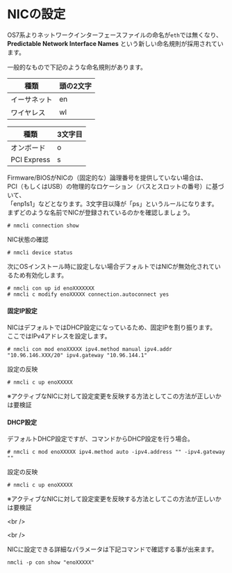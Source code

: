 # NICの設定

OS7系よりネットワークインターフェースファイルの命名が`eth`では無くなり、  
**Predictable Network Interface Names** という新しい命名規則が採用されています。

一般的なもので下記のような命名規則があります。

| 種類 | 頭の2文字 |
| --- | --- |
| イーサネット | en |
| ワイヤレス | wl |

| 種類 | 3文字目 |
| --- | --- |
| オンボード | o |
| PCI Express | s |

Firmware/BIOSがNICの（固定的な）論理番号を提供していない場合は、  
PCI（もしくはUSB）の物理的なロケーション（バスとスロットの番号）に基づいて、  
「enp1s1」などとなります。3文字目以降が「ps」というルールになります。  
まずどのような名前でNICが登録されているのかを確認しましょう。

```
# nmcli connection show
```

NIC状態の確認

```
# nmcli device status
```

次にOSインストール時に設定しない場合デフォルトではNICが無効化されているため有効化します。

```
# nmcli con up id enoXXXXXXX
# nmcli c modify enoXXXXX connection.autoconnect yes
```

#### 固定IP設定

NICはデフォルトではDHCP設定になっているため、固定IPを割り振ります。  
ここではIPv4アドレスを設定します。

```
# nmcli con mod enoXXXXX ipv4.method manual ipv4.addr "10.96.146.XXX/20" ipv4.gateway "10.96.144.1"
```

設定の反映

```
# nmcli c up enoXXXXX
```

※アクティブなNICに対して設定変更を反映する方法としてこの方法が正しいかは要検証

#### DHCP設定

デフォルトDHCP設定ですが、コマンドからDHCP設定を行う場合。

```
# nmcli c mod enoXXXXX ipv4.method auto -ipv4.address "" -ipv4.gateway ""
```

設定の反映

```
# nmcli c up enoXXXXX
```

※アクティブなNICに対して設定変更を反映する方法としてこの方法が正しいかは要検証

&lt;br /&gt;

&lt;br /&gt;

NICに設定できる詳細なパラメータは下記コマンドで確認する事が出来ます。

```
nmcli -p con show "enoXXXXX"
```



